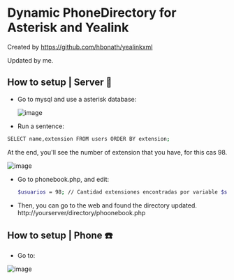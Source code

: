 # Dynamic PhoneDirectory for Asterisk and Yealink

Created by https://github.com/hbonath/yealinkxml

Updated by me.

## How to setup | Server 🏢	

- Go to mysql and use a asterisk database:

   ![image](https://user-images.githubusercontent.com/47614279/209568681-ccd3cc63-8cb9-48d9-a847-7678630a165b.png)
   
- Run a sentence:
```Bash
SELECT name,extension FROM users ORDER BY extension;
```
At the end, you'll see the number of extension that you have, for this cas 98.

   ![image](https://user-images.githubusercontent.com/47614279/209568719-3994386d-6484-40d2-afda-fbd292712818.png)
  
- Go to phonebook.php, and edit:

    ```Bash 
    $usuarios = 98; // Cantidad extensiones encontradas por variable $sql
    ```
- Then, you can go to the web and found the directory updated.
    http://yourserver/directory/phoonebook.php
    
## How to setup | Phone ☎️

- Go to:

![image](https://user-images.githubusercontent.com/47614279/209569588-dcda838e-c7bc-4c8e-8bdb-164eb5811b68.png)


  

  
